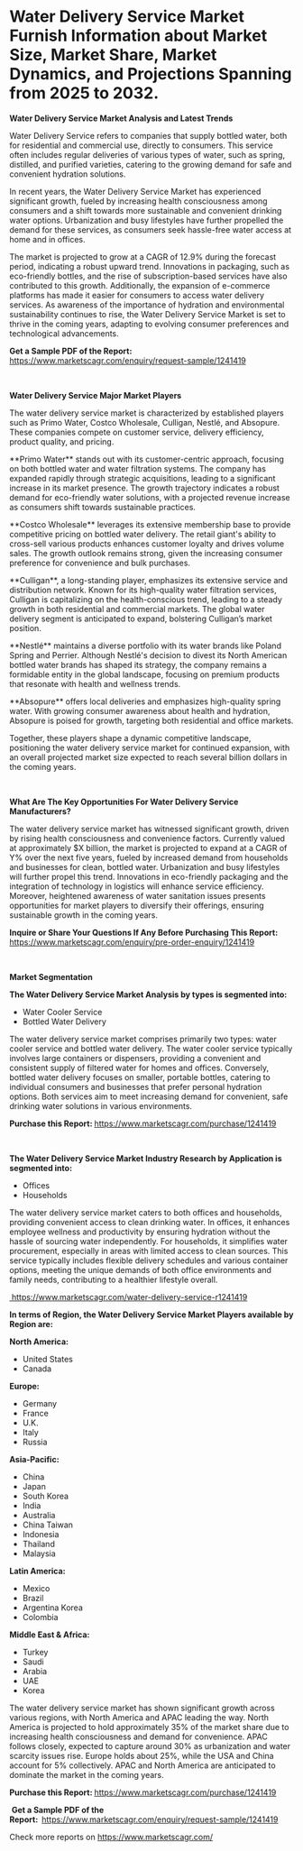<p><h1>Water Delivery Service Market Furnish Information about Market Size, Market Share, Market Dynamics, and Projections Spanning from 2025 to 2032.</h1></p><p><strong>Water Delivery Service Market Analysis and Latest Trends</strong></p>
<p><p>Water Delivery Service refers to companies that supply bottled water, both for residential and commercial use, directly to consumers. This service often includes regular deliveries of various types of water, such as spring, distilled, and purified varieties, catering to the growing demand for safe and convenient hydration solutions.</p><p>In recent years, the Water Delivery Service Market has experienced significant growth, fueled by increasing health consciousness among consumers and a shift towards more sustainable and convenient drinking water options. Urbanization and busy lifestyles have further propelled the demand for these services, as consumers seek hassle-free water access at home and in offices.</p><p>The market is projected to grow at a CAGR of 12.9% during the forecast period, indicating a robust upward trend. Innovations in packaging, such as eco-friendly bottles, and the rise of subscription-based services have also contributed to this growth. Additionally, the expansion of e-commerce platforms has made it easier for consumers to access water delivery services. As awareness of the importance of hydration and environmental sustainability continues to rise, the Water Delivery Service Market is set to thrive in the coming years, adapting to evolving consumer preferences and technological advancements.</p></p>
<p><strong>Get a Sample PDF of the Report:&nbsp;</strong> <a href="https://www.marketscagr.com/enquiry/request-sample/1241419?utm_campaign=2866&utm_medium=2&utm_source=Github&utm_content=ia&utm_term=10032025&utm_id=water-delivery-service">https://www.marketscagr.com/enquiry/request-sample/1241419</a></p>
<p>&nbsp;</p>
<p><strong>Water Delivery Service Major Market Players</strong></p>
<p><p>The water delivery service market is characterized by established players such as Primo Water, Costco Wholesale, Culligan, Nestlé, and Absopure. These companies compete on customer service, delivery efficiency, product quality, and pricing.</p><p>**Primo Water** stands out with its customer-centric approach, focusing on both bottled water and water filtration systems. The company has expanded rapidly through strategic acquisitions, leading to a significant increase in its market presence. The growth trajectory indicates a robust demand for eco-friendly water solutions, with a projected revenue increase as consumers shift towards sustainable practices.</p><p>**Costco Wholesale** leverages its extensive membership base to provide competitive pricing on bottled water delivery. The retail giant's ability to cross-sell various products enhances customer loyalty and drives volume sales. The growth outlook remains strong, given the increasing consumer preference for convenience and bulk purchases.</p><p>**Culligan**, a long-standing player, emphasizes its extensive service and distribution network. Known for its high-quality water filtration services, Culligan is capitalizing on the health-conscious trend, leading to a steady growth in both residential and commercial markets. The global water delivery segment is anticipated to expand, bolstering Culligan’s market position.</p><p>**Nestlé** maintains a diverse portfolio with its water brands like Poland Spring and Perrier. Although Nestlé's decision to divest its North American bottled water brands has shaped its strategy, the company remains a formidable entity in the global landscape, focusing on premium products that resonate with health and wellness trends.</p><p>**Absopure** offers local deliveries and emphasizes high-quality spring water. With growing consumer awareness about health and hydration, Absopure is poised for growth, targeting both residential and office markets.</p><p>Together, these players shape a dynamic competitive landscape, positioning the water delivery service market for continued expansion, with an overall projected market size expected to reach several billion dollars in the coming years.</p></p>
<p>&nbsp;</p>
<p><strong>What Are The Key Opportunities For Water Delivery Service Manufacturers?</strong></p>
<p><p>The water delivery service market has witnessed significant growth, driven by rising health consciousness and convenience factors. Currently valued at approximately $X billion, the market is projected to expand at a CAGR of Y% over the next five years, fueled by increased demand from households and businesses for clean, bottled water. Urbanization and busy lifestyles will further propel this trend. Innovations in eco-friendly packaging and the integration of technology in logistics will enhance service efficiency. Moreover, heightened awareness of water sanitation issues presents opportunities for market players to diversify their offerings, ensuring sustainable growth in the coming years.</p></p>
<p><strong>Inquire or Share Your Questions If Any Before Purchasing This Report:</strong> <a href="https://www.marketscagr.com/enquiry/pre-order-enquiry/1241419?utm_campaign=2866&utm_medium=2&utm_source=Github&utm_content=ia&utm_term=10032025&utm_id=water-delivery-service">https://www.marketscagr.com/enquiry/pre-order-enquiry/1241419</a></p>
<p>&nbsp;</p>
<p><strong>Market Segmentation</strong></p>
<p><strong>The Water Delivery Service Market Analysis by types is segmented into:</strong></p>
<p><ul><li>Water Cooler Service</li><li>Bottled Water Delivery</li></ul></p>
<p><p>The water delivery service market comprises primarily two types: water cooler service and bottled water delivery. The water cooler service typically involves large containers or dispensers, providing a convenient and consistent supply of filtered water for homes and offices. Conversely, bottled water delivery focuses on smaller, portable bottles, catering to individual consumers and businesses that prefer personal hydration options. Both services aim to meet increasing demand for convenient, safe drinking water solutions in various environments.</p></p>
<p><strong>Purchase this Report:&nbsp;</strong><a href="https://www.marketscagr.com/purchase/1241419?utm_campaign=2866&utm_medium=2&utm_source=Github&utm_content=ia&utm_term=10032025&utm_id=water-delivery-service">https://www.marketscagr.com/purchase/1241419</a></p>
<p>&nbsp;</p>
<p><strong>The Water Delivery Service Market Industry Research by Application is segmented into:</strong></p>
<p><ul><li>Offices</li><li>Households</li></ul></p>
<p><p>The water delivery service market caters to both offices and households, providing convenient access to clean drinking water. In offices, it enhances employee wellness and productivity by ensuring hydration without the hassle of sourcing water independently. For households, it simplifies water procurement, especially in areas with limited access to clean sources. This service typically includes flexible delivery schedules and various container options, meeting the unique demands of both office environments and family needs, contributing to a healthier lifestyle overall.</p></p>
<p><a href="https://www.marketscagr.com/water-delivery-service-r1241419?utm_campaign=2866&utm_medium=2&utm_source=Github&utm_content=ia&utm_term=10032025&utm_id=water-delivery-service">&nbsp;https://www.marketscagr.com/water-delivery-service-r1241419</a></p>
<p><strong>In terms of Region, the Water Delivery Service Market Players available by Region are:</strong></p>
<p>
    <p> <strong> North America: </strong>
        <ul>
            <li>United States</li>
            <li>Canada</li>
        </ul>
        </p> 
    <p> <strong> Europe: </strong>
        <ul>
            <li>Germany</li>
            <li>France</li>
            <li>U.K.</li>
            <li>Italy</li>
            <li>Russia</li>
        </ul>
        </p> 
    <p> <strong> Asia-Pacific: </strong>
        <ul>
            <li>China</li>
            <li>Japan</li>
            <li>South Korea</li>
            <li>India</li>
            <li>Australia</li>
            <li>China Taiwan</li>
            <li>Indonesia</li>
            <li>Thailand</li>
            <li>Malaysia</li>
        </ul>
        </p> 
    <p> <strong> Latin America: </strong>
        <ul>
            <li>Mexico</li>
            <li>Brazil</li>
            <li>Argentina Korea</li>
            <li>Colombia</li>
        </ul>
        </p> 
    <p> <strong> Middle East & Africa: </strong>
        <ul>
            <li>Turkey</li>
            <li>Saudi</li>
            <li>Arabia</li>
            <li>UAE</li>
            <li>Korea</li>
        </ul>
    </p>
    </p>
<p><p>The water delivery service market has shown significant growth across various regions, with North America and APAC leading the way. North America is projected to hold approximately 35% of the market share due to increasing health consciousness and demand for convenience. APAC follows closely, expected to capture around 30% as urbanization and water scarcity issues rise. Europe holds about 25%, while the USA and China account for 5% collectively. APAC and North America are anticipated to dominate the market in the coming years.</p></p>
<p><strong>Purchase this Report: </strong><a href="https://www.marketscagr.com/purchase/1241419?utm_campaign=2866&utm_medium=2&utm_source=Github&utm_content=ia&utm_term=10032025&utm_id=water-delivery-service">https://www.marketscagr.com/purchase/1241419</a></p>
<p>&nbsp;<strong>Get a Sample PDF of the Report:&nbsp;&nbsp;</strong><a href="https://www.marketscagr.com/enquiry/request-sample/1241419?utm_campaign=2866&utm_medium=2&utm_source=Github&utm_content=ia&utm_term=10032025&utm_id=water-delivery-service">https://www.marketscagr.com/enquiry/request-sample/1241419</a></p>
<p><strong></strong></p>
<p>Check more reports on <a href="https://www.marketscagr.com/?utm_campaign=2866&utm_medium=2&utm_source=Github&utm_content=ia&utm_term=10032025&utm_id=water-delivery-service">https://www.marketscagr.com/</a></p>